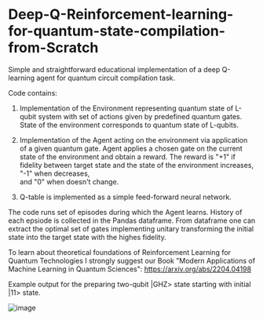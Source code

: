 # Deep-Q-Reinforcement-learning-for-quantum-state-compilation-from-Scratch

Simple and straightforward educational implementation of a deep Q-learning agent for quantum circuit compilation task.

Code contains:
1. Implementation of the Environment representing quantum state of L-qubit system with set of actions given by predefined quantum gates.
   State of the environment corresponds to quantum state of L-qubits.
   
2. Implementation of the Agent acting on the environment via application of a given quantum gate. Agent applies a chosen gate on the current state
   of the environment and obtain a reward. The reward is "+1" if fidelity between target state and the state of the environment increases, "-1" when decreases,   
   and "0" when doesn't change.

3. Q-table is implemented as a simple feed-forward neural network.

The code runs set of episodes during which the Agent learns. History of each epsiode is collected in the Pandas dataframe. From dataframe one can extract the optimal set of gates implementing unitary transforming the initial state into the target state with the highes fidelity.

To learn about theoretical foundations of Reinforcement Learning for Quantum Technologies I strongly suggest our Book
"Modern Applications of Machine Learning in Quantum Sciences": https://arxiv.org/abs/2204.04198

Example output for the preparing two-qubit |GHZ> state starting with initial |11> state.

![image](https://github.com/MarcinPlodzien/Deep-Q-Reinforcement-learning-for-quantum-state-compilation-from-Scratch/assets/95550675/8e63e8d8-9726-4654-8ace-54960efb83f5)

